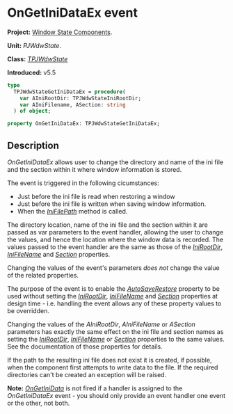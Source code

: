# OnGetIniDataEx event #

**Project:** [Window State Components](../API.md).

**Unit:** _PJWdwState_.

**Class:** _[TPJWdwState](./TPJWdwState.md)_

**Introduced:** v5.5

```pascal
type
  TPJWdwStateGetIniDataEx = procedure(
    var AIniRootDir: TPJWdwStateIniRootDir;
    var AIniFilename, ASection: string
  ) of object;

property OnGetIniDataEx: TPJWdwStateGetIniDataEx;
```

## Description ##

_OnGetIniDataEx_ allows user to change the directory and name of the ini file and the section within it where window information is stored.

The event is triggered in the following cicumstances:

  * Just before the ini file is read when restoring a window
  * Just before the ini file is written when saving window information.
  * When the _[IniFilePath](./TPJWdwState-IniFilePath.md)_ method is called.

The directory location, name of the ini file and the section within it are passed as var parameters to the event handler, allowing the user to change the values, and hence the location where the window data is recorded. The values passed to the event handler are the same as those of the _[IniRootDir](./TPJWdwState-IniRootDir.md)_, _[IniFileName](./TPJWdwState-IniFileName.md)_ and _[Section](./TPJWdwState-Section.md)_ properties.

Changing the values of the event's parameters _does not_ change the value of the related properties.

The purpose of the event is to enable the _[AutoSaveRestore](./TPJCustomWdwState-AutoSaveRestore.md)_ property to be used without setting the _[IniRootDir](./TPJWdwState-IniRootDir.md)_, _[IniFileName](./TPJWdwState-IniFileName.md)_ and _[Section](./TPJWdwState-Section.md)_ properties at design time - i.e. handling the event allows any of these property values to be overridden.

Changing the values of the _AIniRootDir_, _AIniFileName_ or _ASection_ parameters has exactly the same effect on the ini file and section names as setting the _[IniRootDir](./TPJWdwState-IniRootDir.md)_, _[IniFileName](./TPJWdwState-IniFileName.md)_ or _[Section](./TPJWdwState-Section.md)_ properties to the same values. See the documentation of those properties for details.

If the path to the resulting ini file does not exist it is created, if possible, when the component first attempts to write data to the file. If the required directories can't be created an exception will be raised.

**Note:** _[OnGetIniData](./TPJWdwState-OnGetIniData.md)_ is not fired if a handler is assigned to the _OnGetIniDataEx_ event - you should only provide an event handler one event or the other, not both.
